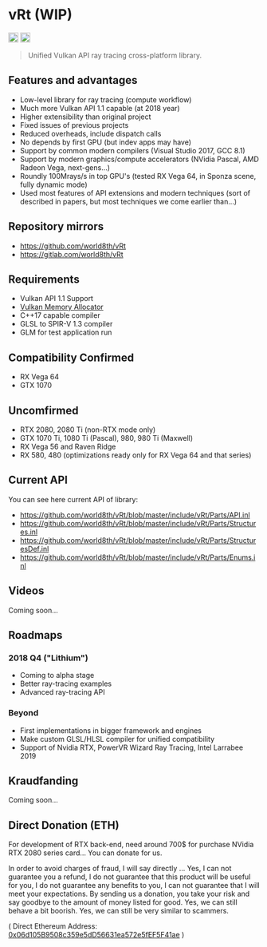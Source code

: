# vRt (WIP)

<a href="https://gitter.im/world8th/vRt?utm_source=badge&utm_medium=badge&utm_campaign=pr-badge&utm_content=badge" target="_blank" title="Gitter"><img src="https://badges.gitter.im/world8th/vRt.svg" alt="Donate ETH" height="20px"/></a>
<a href="https://etherdonation.com/d?to=0x06d105B9508c359e5dD56631ea572e5fEF5F41ae" target="_blank" title="Donate ETH"><img src="https://etherdonation.com/i/btn/donate-btn.png" alt="Donate ETH" height="20px"/></a>

> Unified Vulkan API ray tracing cross-platform library.

## Features and advantages

- Low-level library for ray tracing (compute workflow)
- Much more Vulkan API 1.1 capable (at 2018 year)
- Higher extensibility than original project
- Fixed issues of previous projects
- Reduced overheads, include dispatch calls
- No depends by first GPU (but indev apps may have)
- Support by common modern compilers (Visual Studio 2017, GCC 8.1)
- Support by modern graphics/compute accelerators (NVidia Pascal, AMD Radeon Vega, next-gens...)
- Roundly 100Mrays/s in top GPU's (tested RX Vega 64, in Sponza scene, fully dynamic mode)
- Used most features of API extensions and modern techniques (sort of described in papers, but most techniques we come earlier than...)

## Repository mirrors

- https://github.com/world8th/vRt
- https://gitlab.com/world8th/vRt

## Requirements

- Vulkan API 1.1 Support
- [Vulkan Memory Allocator](https://github.com/GPUOpen-LibrariesAndSDKs/VulkanMemoryAllocator)
- C++17 capable compiler
- GLSL to SPIR-V 1.3 compiler
- GLM for test application run

## Compatibility Confirmed

- RX Vega 64
- GTX 1070

## Uncomfirmed

- RTX 2080, 2080 Ti (non-RTX mode only)
- GTX 1070 Ti, 1080 Ti (Pascal), 980, 980 Ti (Maxwell)
- RX Vega 56 and Raven Ridge
- RX 580, 480 (optimizations ready only for RX Vega 64 and that series)

## Current API

You can see here current API of library:

- https://github.com/world8th/vRt/blob/master/include/vRt/Parts/API.inl
- https://github.com/world8th/vRt/blob/master/include/vRt/Parts/Structures.inl
- https://github.com/world8th/vRt/blob/master/include/vRt/Parts/StructuresDef.inl
- https://github.com/world8th/vRt/blob/master/include/vRt/Parts/Enums.inl

## Videos

Coming soon...

## Roadmaps

### 2018 Q4 ("Lithium")

- Coming to alpha stage
- Better ray-tracing examples
- Advanced ray-tracing API

### Beyond

- First implementations in bigger framework and engines
- Make custom GLSL/HLSL compiler for unified compatibility
- Support of Nvidia RTX, PowerVR Wizard Ray Tracing, Intel Larrabee 2019

## Kraudfanding

Coming soon...

## Direct Donation (ETH)

For development of RTX back-end, need around 700$ for purchase NVidia RTX 2080 series card... You can donate for us.

In order to avoid charges of fraud, I will say directly ... Yes, I can not guarantee you a refund, I do not guarantee that this product will be useful for you, I do not guarantee any benefits to you, I can not guarantee that I will meet your expectations. By sending us a donation, you take your risk and say goodbye to the amount of money listed for good. Yes, we can still behave a bit boorish. Yes, we can still be very similar to scammers.

( Direct Ethereum Address: [0x06d105B9508c359e5dD56631ea572e5fEF5F41ae](https://etherdonation.com/d?to=0x06d105B9508c359e5dD56631ea572e5fEF5F41ae) )
